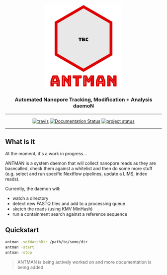 <div align="center">
    <img src="misc/antman-logo-with-text.png?raw=true?" alt="antman-logo" width="250">
    <h3><a>Automated Nanopore Tracking, Modification + Analysis daemoN</a></h3>
    <hr/>
    <a href="https://travis-ci.org/will-rowe/antman"><img src="https://travis-ci.org/will-rowe/antman.svg?branch=master" alt="travis"></a>
    <a href="https://antman.readthedocs.io/en/latest/?badge=latest"><img src="https://readthedocs.org/projects/antman/badge/?version=latest" alt="Documentation Status" /></a>
    <a href=""><img src="https://img.shields.io/badge/status-WIP-yellow" alt="project status" /></a>
    <hr/>
</div>

## What is it

At the moment, it's a work in progress...

ANTMAN is a system daemon that will collect nanopore reads as they are basecalled, check them against a whitelist and then do some more stuff (e.g. select and run specific Nextflow pipelines, update a LIMS, index reads).

Currently, the daemon will:

- watch a directory
- detect new FASTQ files and add to a processing queue
- sketch the reads (using KMV MinHash)
- run a containment search against a reference sequence

## Quickstart

```bash
antman -setWatchDir /path/to/some/dir
antman -start
antman -stop
```

> ANTMAN is being actively worked on and more documentation is being added
